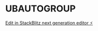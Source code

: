 # UBAUTOGROUP

[Edit in StackBlitz next generation editor ⚡️](https://stackblitz.com/~/github.com/edgarrivero33/UBAUTOGROUP)